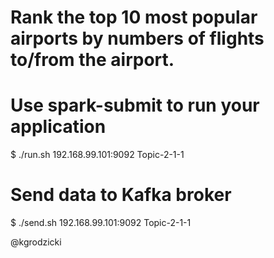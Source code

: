 # Rank the top 10 most popular airports by numbers of flights to/from the airport.

# Use spark-submit to run your application
$ ./run.sh 192.168.99.101:9092 Topic-2-1-1

# Send data to Kafka broker
$ ./send.sh 192.168.99.101:9092 Topic-2-1-1


@kgrodzicki
